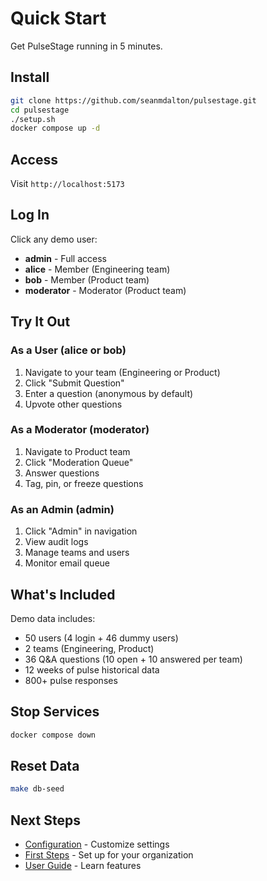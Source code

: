 # Quick Start

Get PulseStage running in 5 minutes.

## Install

```bash
git clone https://github.com/seanmdalton/pulsestage.git
cd pulsestage
./setup.sh
docker compose up -d
```

## Access

Visit `http://localhost:5173`

## Log In

Click any demo user:
- **admin** - Full access
- **alice** - Member (Engineering team)
- **bob** - Member (Product team)
- **moderator** - Moderator (Product team)

## Try It Out

### As a User (alice or bob)

1. Navigate to your team (Engineering or Product)
2. Click "Submit Question"
3. Enter a question (anonymous by default)
4. Upvote other questions

### As a Moderator (moderator)

1. Navigate to Product team
2. Click "Moderation Queue"
3. Answer questions
4. Tag, pin, or freeze questions

### As an Admin (admin)

1. Click "Admin" in navigation
2. View audit logs
3. Manage teams and users
4. Monitor email queue

## What's Included

Demo data includes:
- 50 users (4 login + 46 dummy users)
- 2 teams (Engineering, Product)
- 36 Q&A questions (10 open + 10 answered per team)
- 12 weeks of pulse historical data
- 800+ pulse responses

## Stop Services

```bash
docker compose down
```

## Reset Data

```bash
make db-seed
```

## Next Steps

- [Configuration](configuration.md) - Customize settings
- [First Steps](first-steps.md) - Set up for your organization
- [User Guide](../guides/user/overview.md) - Learn features
